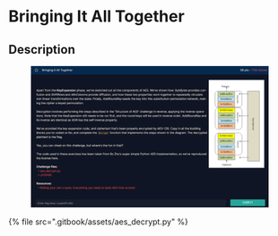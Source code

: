 # Bringing It All Together

## Description

<figure><img src=".gitbook/assets/image (9).png" alt=""><figcaption></figcaption></figure>

{% file src=".gitbook/assets/aes_decrypt.py" %}
